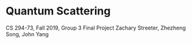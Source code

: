 # Quantum Scattering
CS 294-73, Fall 2019, Group 3 Final Project
Zachary Streeter, Zhezheng Song, John Yang
